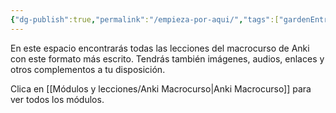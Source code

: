 ```yaml
---
{"dg-publish":true,"permalink":"/empieza-por-aqui/","tags":["gardenEntry"],"noteIcon":"","updated":"2024-05-15T22:22:14.338+02:00"}
---
```



En este espacio encontrarás todas las lecciones del macrocurso de Anki con este formato más escrito. Tendrás también imágenes, audios, enlaces y otros complementos a tu disposición.

Clica en [[Módulos y lecciones/Anki Macrocurso\|Anki Macrocurso]] para ver todos los módulos. 